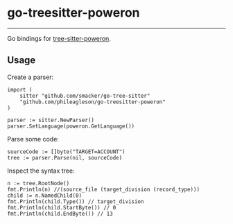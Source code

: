 # go-treesitter-poweron
---
Go bindings for [tree-sitter-poweron](https://github.com/phileagleson/tree-sitter-poweron).

## Usage 

Create a parser: 
```
import (
    sitter "github.com/smacker/go-tree-sitter"
    "github.com/phileagleson/go-treesitter-poweron"
)

parser := sitter.NewParser()
parser.SetLanguage(poweron.GetLanguage())
```

Parse some code:
```
sourceCode := []byte("TARGET=ACCOUNT")
tree := parser.Parse(nil, sourceCode)
```

Inspect the syntax tree:
```
n := tree.RootNode()
fmt.Println(n) //(source_file (target_division (record_type)))
child := n.NamedChild(0)
fmt.Println(child.Type()) // target_division
fmt.Println(child.StartByte()) // 0
fmt.Println(child.EndByte()) // 13 
```

